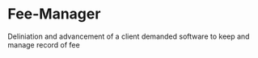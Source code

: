 # Fee-Manager
Deliniation and advancement of a client demanded software to keep and manage record of fee
